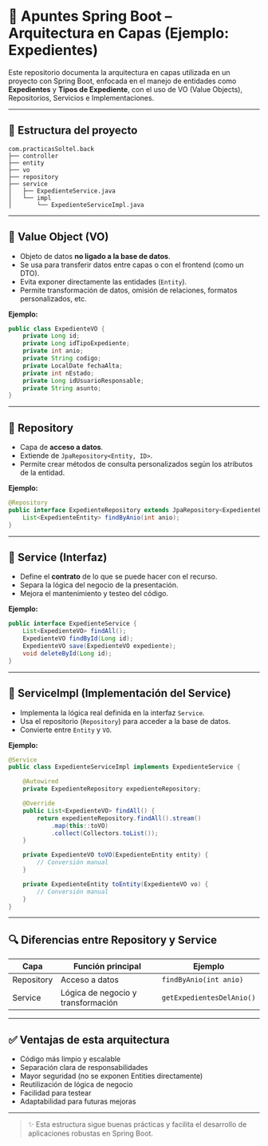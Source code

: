 # 🧾 Apuntes Spring Boot – Arquitectura en Capas (Ejemplo: Expedientes)

Este repositorio documenta la arquitectura en capas utilizada en un proyecto con Spring Boot, enfocada en el manejo de entidades como **Expedientes** y **Tipos de Expediente**, con el uso de VO (Value Objects), Repositorios, Servicios e Implementaciones.

---

## 📂 Estructura del proyecto

```
com.practicasSoltel.back
├── controller
├── entity
├── vo
├── repository
├── service
│   ├── ExpedienteService.java
│   └── impl
│       └── ExpedienteServiceImpl.java
```

---

## 🔸 Value Object (VO)

- Objeto de datos **no ligado a la base de datos**.
- Se usa para transferir datos entre capas o con el frontend (como un DTO).
- Evita exponer directamente las entidades (`Entity`).
- Permite transformación de datos, omisión de relaciones, formatos personalizados, etc.

**Ejemplo:**

```java
public class ExpedienteVO {
    private Long id;
    private Long idTipoExpediente;
    private int anio;
    private String codigo;
    private LocalDate fechaAlta;
    private int nEstado;
    private Long idUsuarioResponsable;
    private String asunto;
}
```

---

## 🔸 Repository

- Capa de **acceso a datos**.
- Extiende de `JpaRepository<Entity, ID>`.
- Permite crear métodos de consulta personalizados según los atributos de la entidad.

**Ejemplo:**

```java
@Repository
public interface ExpedienteRepository extends JpaRepository<ExpedienteEntity, Long> {
    List<ExpedienteEntity> findByAnio(int anio);
}
```

---

## 🔸 Service (Interfaz)

- Define el **contrato** de lo que se puede hacer con el recurso.
- Separa la lógica del negocio de la presentación.
- Mejora el mantenimiento y testeo del código.

**Ejemplo:**

```java
public interface ExpedienteService {
    List<ExpedienteVO> findAll();
    ExpedienteVO findById(Long id);
    ExpedienteVO save(ExpedienteVO expediente);
    void deleteById(Long id);
}
```

---

## 🔸 ServiceImpl (Implementación del Service)

- Implementa la lógica real definida en la interfaz `Service`.
- Usa el repositorio (`Repository`) para acceder a la base de datos.
- Convierte entre `Entity` y `VO`.

**Ejemplo:**

```java
@Service
public class ExpedienteServiceImpl implements ExpedienteService {

    @Autowired
    private ExpedienteRepository expedienteRepository;

    @Override
    public List<ExpedienteVO> findAll() {
        return expedienteRepository.findAll().stream()
            .map(this::toVO)
            .collect(Collectors.toList());
    }

    private ExpedienteVO toVO(ExpedienteEntity entity) {
        // Conversión manual
    }

    private ExpedienteEntity toEntity(ExpedienteVO vo) {
        // Conversión manual
    }
}
```

---

## 🔍 Diferencias entre Repository y Service

| Capa         | Función principal                     | Ejemplo                            |
|--------------|----------------------------------------|------------------------------------|
| Repository   | Acceso a datos                        | `findByAnio(int anio)`             |
| Service      | Lógica de negocio y transformación    | `getExpedientesDelAnio()`          |

---

## ✅ Ventajas de esta arquitectura

- Código más limpio y escalable
- Separación clara de responsabilidades
- Mayor seguridad (no se exponen Entities directamente)
- Reutilización de lógica de negocio
- Facilidad para testear
- Adaptabilidad para futuras mejoras

---

> ✨ Esta estructura sigue buenas prácticas y facilita el desarrollo de aplicaciones robustas en Spring Boot.

